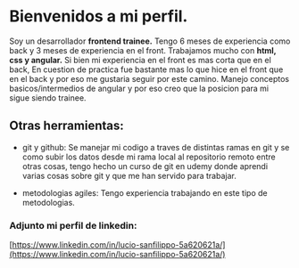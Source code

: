 # Bienvenidos a mi perfil.
Soy un desarrollador **frontend trainee.** Tengo 6 meses de experiencia como back y 3 meses de experiencia en el front.
Trabajamos mucho con **html, css y angular.** Si bien mi experiencia en el front es mas corta que en el back, En cuestion de practica fue bastante mas lo que hice en el 
front que en el back y por eso me gustaria seguir por este camino.
Manejo conceptos basicos/intermedios de angular y por eso creo que la posicion para mi sigue siendo trainee.

## Otras herramientas:
* git y github:
Se manejar mi codigo a traves de distintas ramas en git y se como subir los datos desde mi rama local al repositorio remoto entre otras cosas, tengo hecho un curso de git en udemy 
donde aprendi varias cosas sobre git y que me han servido para trabajar.

* metodologias agiles: Tengo experiencia trabajando en este tipo de metodologias.

### Adjunto mi perfil de linkedin:
[https://www.linkedin.com/in/lucio-sanfilippo-5a620621a/](https://www.linkedin.com/in/lucio-sanfilippo-5a620621a/)
